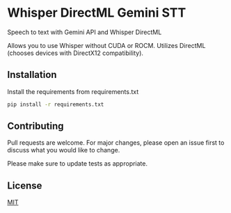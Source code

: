 # Whisper DirectML Gemini STT
 Speech to text with Gemini API and Whisper DirectML

 Allows you to use Whisper without CUDA or ROCM.
 Utilizes DirectML (chooses devices with DirectX12 compatibility).

## Installation

Install the requirements from requirements.txt

```bash
pip install -r requirements.txt
```

## Contributing

Pull requests are welcome. For major changes, please open an issue first
to discuss what you would like to change.

Please make sure to update tests as appropriate.

## License

[MIT](https://choosealicense.com/licenses/mit/)